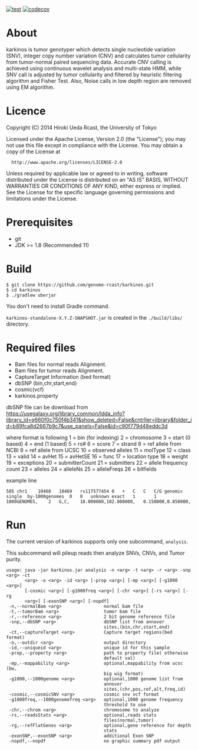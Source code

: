 [![test](https://github.com/genome-rcast/karkinos/workflows/test/badge.svg)](https://github.com/genome-rcast/karkinos/actions)
[![codecov](https://codecov.io/gh/genome-rcast/karkinos/branch/master/graph/badge.svg)](https://codecov.io/gh/genome-rcast/karkinos)

# About

karkinos is tumor genotyper which detects single nucleotide variation (SNV),
integer copy number variation (CNV) and calculates tumor cellularity from tumor-normal paired sequencing data.
Accurate CNV calling is achieved using continuous wavelet analysis and multi-state HMM,
while SNV call is adjusted by tumor cellularity and filtered by heuristic filtering algorithm and Fisher Test.
Also, Noise calls in low depth region are removed using EM algorithm.


# Licence

 Copyright (C) 2014 Hiroki Ueda Rcast, the University of Tokyo

 Licensed under the Apache License, Version 2.0 (the &quot;License&quot;);
 you may not use this file except in compliance with the License.
 You may obtain a copy of the License at

      http://www.apache.org/licenses/LICENSE-2.0

 Unless required by applicable law or agreed to in writing, software
 distributed under the License is distributed on an &quot;AS IS&quot; BASIS,
 WITHOUT WARRANTIES OR CONDITIONS OF ANY KIND, either express or implied.
 See the License for the specific language governing permissions and
 limitations under the License.


# Prerequisites

- git
- JDK >= 1.8 (Recommended 11)

# Build

```
$ git clone https://github.com/genome-rcast/karkinos.git
$ cd karkinos
$ ./gradlew uberjar
```

You don't need to install Gradle command.

`karkinos-standalone-X.Y.Z-SNAPSHOT.jar` is created in the `./build/libs/` directory.

# Required files

- Bam files for normal reads Alignment.
- Bam files for tumor reads Alignment.
- CaptureTarget Information (bed format)
- dbSNP (bin,chr,start,end)
- cosmic(vcf)
- karkinos.property

dbSNP file can be download from
https://usegalaxy.org/library_common/ldda_info?library_id=e660f0c750f4b341&show_deleted=False&cntrller=library&folder_id=b89fca8d2667b9c7&use_panels=False&id=c90f779d48eddc3d

where format is following
1 = bin (for indexing)
2 = chromosome
3 = start (0 based)
4 = end (1 based)
5 = rs#
6 = score
7 = strand
8 = ref allele from NCBI
9 = ref allele from UCSC
10 = observed alleles
11 = molType
12 = class
13 = valid
14 = avHet
15 = avHetSE
16 = func
17 = location type
18 = weight
19 = exceptions
20 = submitterCount
21 = submitters
22 = allele frequency count
23 = alleles
24 = alleleNs
25 = alleleFreqs
26 = bitfields

example line

```
585	chr1	10468	10469	rs117577454	0	+	C	C	C/G	genomic	single	by-1000genomes	0	0	unknown	exact	1		1	1000GENOMES,	2	G,C,	18.000000,102.000000,	0.150000,0.850000,
```

# Run

The current version of karkinos supports only one subcommand, `analysis`.

This subcommand will pileup reads then analyze SNVs, CNVs, and Tumor purity.

```
usage: java -jar karkinos.jar analysis -n <arg> -t <arg> -r <arg> -snp <arg> -ct
       <arg> -o <arg> -id <arg> [-prop <arg>] [-mp <arg>] [-g1000 <arg>]
       [-cosmic <arg>] [-g1000freq <arg>] [-chr <arg>] [-rs <arg>] [-rg
       <arg>] [-exonSNP <arg>] [-nopdf]
 -n,--normalBam <arg>                normal bam file
 -t,--tumorBam <arg>                 tumor bam file
 -r,--reference <arg>                2 bit genome reference file
 -snp,--dbSNP <arg>                  dbSNP list from annover
                                     sites,(bin,chr,start,end)
 -ct,--captureTarget <arg>           Capture target regions(bed format)
 -o,--outdir <arg>                   output directory
 -id,--uniqueid <arg>                unique id for this sample
 -prop,--property <arg>              path to property file( otherwise
                                     default val)
 -mp,--mappability <arg>             optional,mappability from ucsc (bw,
                                     big wig format)
 -g1000,--1000genome <arg>           optional,1000 genome list from
                                     annover
                                     sites,(chr,pos,ref,alt,freq,id)
 -cosmic,--cosmicSNV <arg>           cosmic snv vcf format
 -g1000freq,--1000genomefreq <arg>   optional,1000 genome frequency
                                     threshold to use
 -chr,--chrom <arg>                  chromosome to analyze
 -rs,--readsStats <arg>              optional,reads stats
                                     files(normal,tumor)
 -rg,--refFlatGenes <arg>            optional,gene reference for depth
                                     stats
 -exonSNP,--exonSNP <arg>            additional Exon SNP
 -nopdf,--nopdf                      no graphic summary pdf output
```
